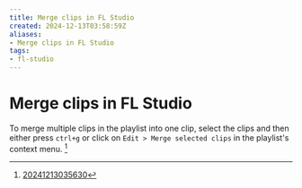 ```yaml
---
title: Merge clips in FL Studio
created: 2024-12-13T03:58:59Z
aliases:
- Merge clips in FL Studio
tags:
- fl-studio
---
```


# Merge clips in FL Studio

To merge multiple clips in the playlist into one clip, select the clips and then either press `ctrl+g` or click on `Edit > Merge selected clips` in the playlist's context menu. [^1]

[^1]: [20241213035630](../entries/20241213035630.md)

